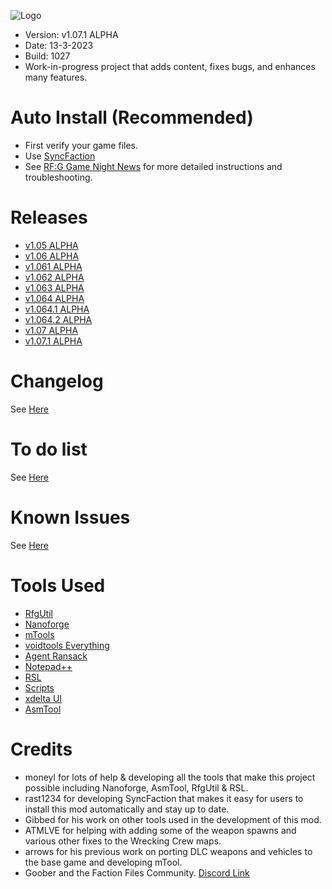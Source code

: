 ![Logo](https://raw.githubusercontent.com/CamoRF/Red-Faction-Guerrilla-Terraform-Patch/main/Logo.png?raw=true "Logo")

- Version: v1.07.1 ALPHA
- Date: 13-3-2023
- Build: 1027
- Work-in-progress project that adds content, fixes bugs, and enhances many features.

# Auto Install (Recommended)
- First verify your game files.
- Use [SyncFaction](https://github.com/Rast1234/SyncFaction/releases/download/v9/SyncFaction.exe)
- See [RF:G Game Night News](https://www.redfactionwiki.com/wiki/RF:G_Game_Night_News) for more detailed instructions and troubleshooting.

# Releases
- [v1.05 ALPHA](https://www.factionfiles.com/ff.php?action=file&id=6247)
- [v1.06 ALPHA](https://www.factionfiles.com/ff.php?action=file&id=6259)
- [v1.061 ALPHA](https://www.factionfiles.com/ff.php?action=file&id=6264)
- [v1.062 ALPHA](https://www.factionfiles.com/ff.php?action=file&id=6267)
- [v1.063 ALPHA](https://www.factionfiles.com/ff.php?action=file&id=6269)
- [v1.064 ALPHA](https://www.factionfiles.com/ff.php?action=file&id=6340)
- [v1.064.1 ALPHA](https://www.factionfiles.com/ff.php?action=file&id=6362)
- [v1.064.2 ALPHA](https://www.factionfiles.com/ff.php?action=file&id=6388)
- [v1.07 ALPHA](https://www.factionfiles.com/ff.php?action=file&id=7501)
- [v1.07.1 ALPHA](https://www.factionfiles.com/ff.php?action=file&id=7516)

# Changelog
See [Here](https://raw.githubusercontent.com/CamoRF/Red-Faction-Guerrilla-Terraform-Patch/main/changelog.txt)

# To do list
See [Here](https://raw.githubusercontent.com/CamoRF/Red-Faction-Guerrilla-Terraform-Patch/main/to_do_list.txt)

# Known Issues
See [Here](https://raw.githubusercontent.com/CamoRF/Red-Faction-Guerrilla-Terraform-Patch/main/known_issues.txt)

# Tools Used
- [RfgUtil](https://github.com/Moneyl/RfgUtil/releases)
- [Nanoforge](https://github.com/Moneyl/Nanoforge/releases)
- [mTools](https://github.com/CamoRF/Red-Faction-Guerrilla-Terraform-Patch/blob/main/tools/mTools.zip)
- [voidtools Everything](https://www.voidtools.com/)
- [Agent Ransack](https://www.mythicsoft.com/agentransack/)
- [Notepad++](https://notepad-plus-plus.org/)
- [RSL](https://github.com/rsl-dev/RSL/releases)
- [Scripts](https://github.com/CamoRF/Red-Faction-Guerrilla-Terraform-Patch/tree/main/tools/scripts)
- [xdelta UI](https://www.factionfiles.com/ff.php?action=file&id=5686)
- [AsmTool](https://github.com/Moneyl/AsmTool)

# Credits
- moneyl for lots of help & developing all the tools that make this project possible including Nanoforge, AsmTool, RfgUtil & RSL.
- rast1234 for developing SyncFaction that makes it easy for users to install this mod automatically and stay up to date.
- Gibbed for his work on other tools used in the development of this mod.
- ATMLVE for helping with adding some of the weapon spawns and various other fixes to the Wrecking Crew maps.
- arrows for his previous work on porting DLC weapons and vehicles to the base game and developing mTool.
- Goober and the Faction Files Community. [Discord Link](https://discord.com/invite/factionfiles)
